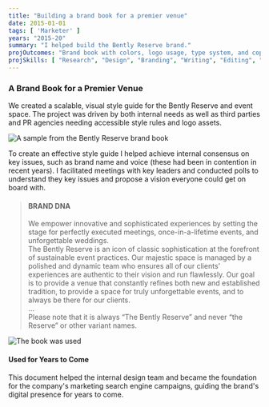 ```yaml
---
title: "Building a brand book for a premier venue"
date: 2015-01-01
tags: [ 'Marketer' ]
years: "2015-20"
summary: "I helped build the Bently Reserve brand."
projOutcomes: "Brand book with colors, logo usage, type system, and copy/photo style guide giding internal use and third parties."
projSkills: [ "Research", "Design", "Branding", "Writing", "Editing", "Facilitation" ]
---
```


### A Brand Book for a Premier Venue

We created a scalable, visual style guide for the Bently Reserve and event space. The project was driven by both internal needs as well as third parties and PR agencies needing accessible style rules and logo assets. 

![A sample from the Bently Reserve brand book](/reserve-brand-book-sample.webp)

To create an effective style guide I helped achieve internal consensus on key issues, such as brand name and voice (these had been in contention in recent years). I facilitated meetings with key leaders and conducted polls to understand they key issues and propose a vision everyone could get on board with. 

> #### BRAND DNA  
> We empower innovative and sophisticated experiences by setting the stage for perfectly executed meetings, once-in-a-lifetime events, and unforgettable weddings.  
> The Bently Reserve is an icon of classic sophistication at the forefront of sustainable event practices. Our majestic space is managed by a polished and dynamic team who ensures all of our clients’ experiences are authentic to their vision and run flawlessly. Our goal is to provide a venue that constantly refines both new and established tradition, to provide a space for truly unforgettable events, and to always be there for our clients.  
> …  
> Please note that it is always “The Bently Reserve” and never “the Reserve” or other variant names.  

![The book was used ](/br-brand-book-2.webp)

#### Used for Years to Come

This document helped the internal design team and became the foundation for the company's marketing search engine campaigns, guiding the brand's digital presence for years to come.